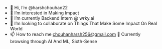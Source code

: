 - 👋 Hi, I’m @harshchouhan22
- 👀 I’m interested in Making Impact
- 💼 I’m currently Backend Intern @ wrky.ai
- 💞️ I’m looking to collaborate on Things That Make Some Impact On Real World
- 📫 How to reach me chouhanharsh256@gmail.com
🔎 Currently browsing through AI And ML, Sixth-Sense

